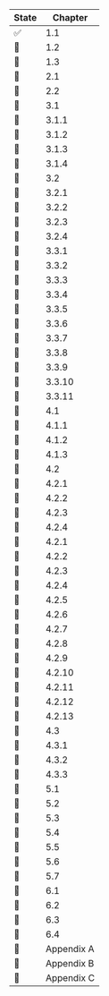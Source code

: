 | State               | Chapter     |
| ------------------- | ----------- |
| :white_check_mark:  | 1.1         |
| :red_circle:        | 1.2         |
| :red_circle:        | 1.3         |
| :red_circle:        | 2.1         |
| :red_circle:        | 2.2         |
| :red_circle:        | 3.1         |
| :red_circle:        | 3.1.1       |
| :red_circle:        | 3.1.2       |
| :red_circle:        | 3.1.3       |
| :red_circle:        | 3.1.4       |
| :red_circle:        | 3.2         |
| :red_circle:        | 3.2.1       |
| :red_circle:        | 3.2.2       |
| :red_circle:        | 3.2.3       |
| :red_circle:        | 3.2.4       |
| :red_circle:        | 3.3.1       |
| :red_circle:        | 3.3.2       |
| :red_circle:        | 3.3.3       |
| :red_circle:        | 3.3.4       |
| :red_circle:        | 3.3.5       |
| :red_circle:        | 3.3.6       |
| :red_circle:        | 3.3.7       |
| :red_circle:        | 3.3.8       |
| :red_circle:        | 3.3.9       |
| :red_circle:        | 3.3.10      |
| :red_circle:        | 3.3.11      |
| :red_circle:        | 4.1         |
| :red_circle:        | 4.1.1       |
| :red_circle:        | 4.1.2       |
| :red_circle:        | 4.1.3       |
| :red_circle:        | 4.2         |
| :red_circle:        | 4.2.1       |
| :red_circle:        | 4.2.2       |
| :red_circle:        | 4.2.3       |
| :red_circle:        | 4.2.4       |
| :red_circle:        | 4.2.1       |
| :red_circle:        | 4.2.2       |
| :red_circle:        | 4.2.3       |
| :red_circle:        | 4.2.4       |
| :red_circle:        | 4.2.5       |
| :red_circle:        | 4.2.6       |
| :red_circle:        | 4.2.7       |
| :red_circle:        | 4.2.8       |
| :red_circle:        | 4.2.9       |
| :red_circle:        | 4.2.10      |
| :red_circle:        | 4.2.11      |
| :red_circle:        | 4.2.12      |
| :red_circle:        | 4.2.13      |
| :red_circle:        | 4.3         |
| :red_circle:        | 4.3.1       |
| :red_circle:        | 4.3.2       |
| :red_circle:        | 4.3.3       |
| :red_circle:        | 5.1         |
| :red_circle:        | 5.2         |
| :red_circle:        | 5.3         |
| :red_circle:        | 5.4         |
| :red_circle:        | 5.5         |
| :red_circle:        | 5.6         |
| :red_circle:        | 5.7         |
| :red_circle:        | 6.1         |
| :red_circle:        | 6.2         |
| :red_circle:        | 6.3         |
| :red_circle:        | 6.4         |
| :red_circle:        | Appendix A  |
| :red_circle:        | Appendix B  |
| :red_circle:        | Appendix C  |
